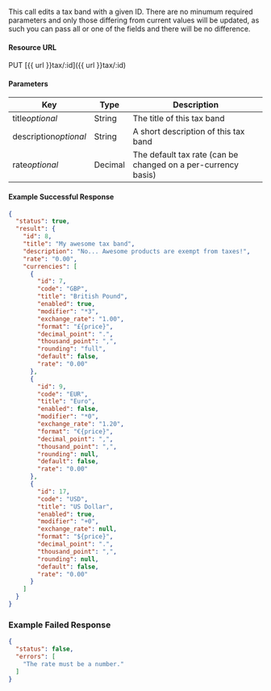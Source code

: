 <!--
@title Update single tax band
@author Moltin Ltd
@description Updates a tax band with the given ID
@order 11.1

@sidebar 1
@family Tax
@rate No
@auth Yes
@format JSON
@http PUT
@version beta
-->
This call edits a tax band with a given ID. There are no minumum required parameters and only those differing from current values will be updated, as such you can pass all or one of the fields and there will be no difference.


#### Resource URL
PUT [{{ url }}tax/:id]({{ url }}tax/:id)


#### Parameters
Key | Type | Description
--- | ---- | -----------
title*optional* | String | The title of this tax band
description*optional* | String | A short description of this tax band
rate*optional* | Decimal | The default tax rate (can be changed on a per-currency basis)

<!--code-->
#### Example Successful Response
``` json
{
  "status": true,
  "result": {
    "id": 8,
    "title": "My awesome tax band",
    "description": "No... Awesome products are exempt from taxes!",
    "rate": "0.00",
    "currencies": [
      {
        "id": 7,
        "code": "GBP",
        "title": "British Pound",
        "enabled": true,
        "modifier": "*3",
        "exchange_rate": "1.00",
        "format": "£{price}",
        "decimal_point": ".",
        "thousand_point": ",",
        "rounding": "full",
        "default": false,
        "rate": "0.00"
      },
      {
        "id": 9,
        "code": "EUR",
        "title": "Euro",
        "enabled": false,
        "modifier": "*0",
        "exchange_rate": "1.20",
        "format": "€{price}",
        "decimal_point": ",",
        "thousand_point": ",",
        "rounding": null,
        "default": false,
        "rate": "0.00"
      },
      {
        "id": 17,
        "code": "USD",
        "title": "US Dollar",
        "enabled": true,
        "modifier": "+0",
        "exchange_rate": null,
        "format": "${price}",
        "decimal_point": ".",
        "thousand_point": ",",
        "rounding": null,
        "default": false,
        "rate": "0.00"
      }
    ]
  }
}
```


### Example Failed Response
``` json
{
  "status": false,
  "errors": [
    "The rate must be a number."
  ]
}
```
<!--/code-->